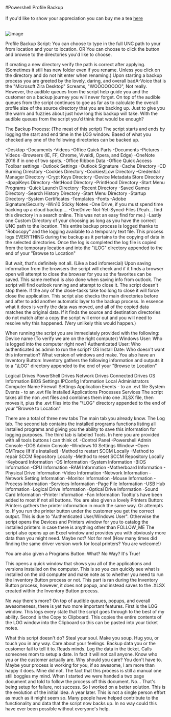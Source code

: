 #Powershell Profile Backup<br>
<br>
If you'd like to show your appreciation you can buy me a tea <a href="buymeacoff.ee/mwWXAyznc">here</a><br><br>

![image](https://user-images.githubusercontent.com/48245017/69575192-bfc41b00-0f97-11ea-9169-751165e026b1.png)

Profile Backup Script:
You can choose to type in the full UNC path to your from location and your to location. OR You can choose to click the button and browse to the directories you'd like to choose.

If creating a new directory verify the path is correct after applying. (Sometimes it still has new folder even if you rename. Unless you click on the directory and do not hit enter when renaming.) Upon starting a backup process you are greeted by the lovely, daring, and overall badA-Voice that is the "Microsoft Zira Desktop" Screams, "WOOOOOOOO", Not really. However, the audible queues from the script help guide you and the customer on a backup journey you will never forget. On top of the audible queues from the script continues to goe as far as to calculate the overall profile size of the source directory that you are backing up. Just to give you the warm and fuzzies about just how long this backup will take. With the audible queues from the script you'd think that would be enough?

The Backup Process: (The meat of this script)
The script starts and ends by logging the start and end time in the LOG window. Based of what you checked any one of the following directories can be backed up.

-Desktop
-Documents
-Videos
-Office Quick Parts
-Documents
-Pictures
-Videos
-Browsers (IE, FF, Chrome, Vivaldi, Opera, and Edge)
-OneNote 2016 if in one of two spots.
-Office Ribbon Data
-Office Quick Access Toolbar settings
-Outlook Settings
-Outlook Signature
-Cache Directory
-CD Burning Directory
-Cookies Directory
-Cookies\Low Directory
-Credential  Manager Directory
-Crypt Keys Directory
-Device Metadata Store Directory
-dpapiKeys Directory
-NetHood Directory
-PrintHood Directory
-Start Menu Programs
-Quick Launch Directory
-Recent Directory
-Saved Games Directory
-Search History Directory
-Start Menu Directory
-Startup Directory
-System Certificates
-Templates
-Fonts
-Adobe Signature/Security 
-Win10 Sticky Notes
-One Drive, if you must spend time backing up a cloud backup....
-OneDrive-Not-Yet-Syncd-Files (Yeah... find this directory in a search online. This was not an easy find for me.)
-Lastly one Custom Directory of your choosing as long as you have the correct UNC path to the location. 
This entire backup process is logged thanks to "Robocopy" and the logging available to a temporary text file. This process logs EVERYTHING during the backup as it pertains to the copying of data in the selected directories. Once the log is completed the log file is copied from the temporary location and into the "\LOG" directory appended to the end of your "Browse to Location"

But wait, that's definitely not all. (Like a bad infomercial)
Upon saving information from the browsers the script will check and if it finds a browser open will attempt to close the browser for you so the favorites can be saved. This same method is also done when saving info from outlook. The script will find outlook running and attempt to close it. The script doesn't stop there. If the any of the close-tasks take too long to close it will force close the application. This script also checks the main directories before and after to add another automatic layer to the backup process. In essence what it does is verify the data was moved, and all of the copied data matches the original data. If it finds the source and destination directories do not match after a copy the script will error out and you will need to resolve why this happened. (Very unlikely this would happen.)

When running the script you are immediately provided with the following:
Device name (To verify we are on the right computer) 
Windows User: Who is logged into the computer right now? 
Authenticated User: Who authenticated as admin to run the script?
OS Install Date: Who doesn't want this information? 
What version of windows and make.
You also have an Inventory Button:
Inventory gathers the following information and outputs it to a "\LOG" directory appended to the end of your "Browse to Location"

Logical Drives
PowerShell Drives
Network Drives
Connected Drives
OS Information
BIOS Settings
IPConfig Information
Local Administrators
Computer Name
Firewall Settings
Application Events - to an .evt file
System Events - to an .evt file
Installed Applications
Processes
Services
The script takes all the non .evt files and combines them into one .XLSX file, then moves it, plus the .evt files into the "\LOG" directory appended to the end of your "Browse to Location"

There are a total of three new tabs
The main tab you already know. The Log tab.
The second tab contains the installed programs functions listing all installed programs and giving you the ability to save this information for logging purposes.
The third tab is labeled Tools. In here you are provided with all tools buttons I can think of.
-Control Panel
-Powershell Admin Console
-DOS Admin Console
-Windows 10 Settings Window
-Open CMTrace (If it's installed)
-Method to restart SCCM Locally
-Method to repair SCCM Repository Locally
-Method to reset SCCM Repository Locally
-Keyboard Information
-OS Information
-System Information
-BIOS Information
-CPU Information
-RAM Information
-Motherboard Information
-Physical Drive Information
-Video Information
-Network Information
-Network Setting Information
-Monitor Information
-Mouse Information
-Process Information
-Services Information
-Page File Information
-USB Hub Information
-Logical Drive Information
-Optical Drive Information
-Sound Card Information
-Printer Information
-Fan Information
Tooltip's have been added to most if not all buttons.
You are also given a lovely Printers Button:
Printers gathers the printer information in much the same way. Or attempts to. If you run the printer button under the customer you get the correct output. This is due to "Authenticated User/Windows User". Otherwise the script opens the Devices and Printers window for you to catalog the installed printers in case there is anything other than FOLLOW_ME The script also opens up an Excel window and provides you with obviously more data than you might need. Maybe not? Not for me! (How many times did finding the same driver version work for local printers? You are welcome!)

You are also given a Programs Button:
What? No Way? It's True!

This opens a quick window that shows you all of the applications and versions installed on the computer. This is so you can quickly see what is installed on the old computer and make note as to whether you need to run the Inventory Button process or not. This part is ran during the Inventory Button process, however, it does not popup, and instead saves to the .XLSX created within the Inventory Button process.

No way there's more?
On top of audible queues, popups, and overall awesomeness, there is yet two more important features. First is the LOG window. This logs every state that the script goes through to the best of my ability. Second is the Copy to Clipboard. This copies the entire contents of the LOG window into the Clipboard so this can be pasted into your ticket notes.

What this script doesn't do?
Steal your soul.
Make you soup.
Hug you, or touch you in any way.
Care about your feelings.
Backup data you or the customer fail to tell it to.
Reads minds.
Log the data in the ticket.
Calls someones mom to setup a date.
In fact it will not call anyone.
Know who you or the customer actually are.
Why should you care?
You don't have to. Maybe your process is working for you, if so awesome, I am more than happy it does. Mine did not. The fact that this process is still a manual one still boggles my mind. When I started we were handed a two page document and told to follow the process off this document. No... That's being setup for failure, not success. So I worked on a better solution. This is the evolution of the initial idea. A year later. This is not a single person effort as much as it might seem so. Many people have helped contribute to the functionality and data that the script now backs up. In no way could this have ever been possible without everyone's help.
